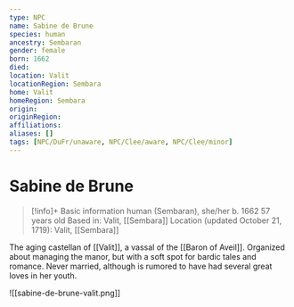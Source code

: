 ```yaml
---
type: NPC
name: Sabine de Brune
species: human
ancestry: Sembaran
gender: female
born: 1662
died: 
location: Valit
locationRegion: Sembara
home: Valit
homeRegion: Sembara
origin:
originRegion:
affiliations: 
aliases: []
tags: [NPC/DuFr/unaware, NPC/Clee/aware, NPC/Clee/minor]
---
```


# Sabine de Brune
>[!info]+ Basic information
>human (Sembaran), she/her
>b. 1662
>57 years old
>Based in: Valit, [[Sembara]]
>Location (updated October 21, 1719): Valit, [[Sembara]]

The aging castellan of [[Valit]], a vassal of the [[Baron of Aveil]]. Organized about managing the manor, but with a soft spot for bardic tales and romance. Never married, although is rumored to have had several great loves in her youth.

![[sabine-de-brune-valit.png]]